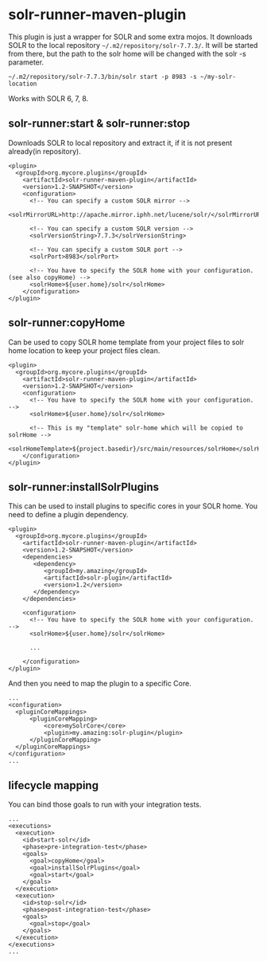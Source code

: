# solr-runner-maven-plugin

This plugin is just a wrapper for SOLR and some extra mojos. It downloads SOLR to the local repository 
`~/.m2/repository/solr-7.7.3/`. It will be started from there, but the path to the solr home will be changed with the 
solr -s parameter. 
```
~/.m2/repository/solr-7.7.3/bin/solr start -p 8983 -s ~/my-solr-location
```

Works with SOLR 6, 7, 8.

## solr-runner:start & solr-runner:stop
Downloads SOLR to local repository and extract it, if it is not present already(in repository).

```
<plugin>
  <groupId>org.mycore.plugins</groupId>
    <artifactId>solr-runner-maven-plugin</artifactId>
    <version>1.2-SNAPSHOT</version>
    <configuration>
      <!-- You can specify a custom SOLR mirror -->
      <solrMirrorURL>http://apache.mirror.iphh.net/lucene/solr/</solrMirrorURL>
      
      <!-- You can specify a custom SOLR version -->
      <solrVersionString>7.7.3</solrVersionString>
      
      <!-- You can specify a custom SOLR port -->
      <solrPort>8983</solrPort>
      
      <!-- You have to specify the SOLR home with your configuration. (see also copyHome) -->
      <solrHome>${user.home}/solr</solrHome>
    </configuration>
</plugin>
``` 

## solr-runner:copyHome
Can be used to copy SOLR home template from your project files to solr home location to keep your project files clean.

```
<plugin>
  <groupId>org.mycore.plugins</groupId>
    <artifactId>solr-runner-maven-plugin</artifactId>
    <version>1.2-SNAPSHOT</version>
    <configuration>      
      <!-- You have to specify the SOLR home with your configuration. -->
      <solrHome>${user.home}/solr</solrHome>
      
      <!-- This is my "template" solr-home which will be copied to solrHome -->
      <solrHomeTemplate>${project.basedir}/src/main/resources/solrHome</solrHomeTemplate>
    </configuration>
</plugin>
```

## solr-runner:installSolrPlugins
This can be used to install plugins to specific cores in your SOLR home.
You need to define a plugin dependency.
```
<plugin>
  <groupId>org.mycore.plugins</groupId>
    <artifactId>solr-runner-maven-plugin</artifactId>
    <version>1.2-SNAPSHOT</version>
    <dependencies>
       <dependency>
          <groupId>my.amazing</groupId>
          <artifactId>solr-plugin</artifactId>
          <version>1.2</version>
       </dependency>
    </dependencies>
    
    <configuration>      
      <!-- You have to specify the SOLR home with your configuration. -->
      <solrHome>${user.home}/solr</solrHome>
      
      ...
    
    </configuration>  
</plugin>
```

And then you need to map the plugin to a specific Core.
```
...
<configuration>      
  <pluginCoreMappings>
      <pluginCoreMapping>
          <core>mySolrCore</core>
          <plugin>my.amazing:solr-plugin</plugin>
      </pluginCoreMapping>
  </pluginCoreMappings>
</configuration>
...
```

## lifecycle mapping

You can bind those goals to run with your integration tests.

```
...
<executions>
  <execution>
    <id>start-solr</id>
    <phase>pre-integration-test</phase>
    <goals>
      <goal>copyHome</goal>
      <goal>installSolrPlugins</goal>
      <goal>start</goal>
    </goals>
  </execution>
  <execution>
    <id>stop-solr</id>
    <phase>post-integration-test</phase>
    <goals>
      <goal>stop</goal>
    </goals>
  </execution>
</executions>
...
```
